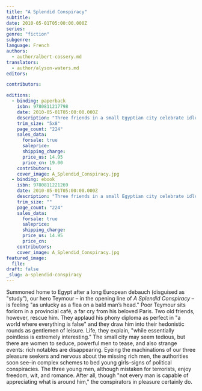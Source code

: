 ```yaml
---
title: "A Splendid Conspiracy"
subtitle:
date: 2010-05-01T05:00:00.000Z
series:
genre: "fiction"
subgenre:
language: French
authors:
  - author/albert-cossery.md
translators:
  - author/alyson-waters.md
editors:

contributors:

editions:
  - binding: paperback
    isbn: 9780811217798
    date: 2010-05-01T05:00:00.000Z
    description: "Three friends in a small Egyptian city celebrate idleness, elegance, and joie de vivre "
    trim_size: "5x8"
    page_count: "224"
    sales_data:
      forsale: true
      saleprice:
      shipping_charge:
      price_us: 14.95
      price_cn: 19.00
    contributors:
    cover_image: A_Splendid_Conspiracy.jpg
  - binding: ebook
    isbn: 9780811221269
    date: 2010-05-01T05:00:00.000Z
    description: "Three friends in a small Egyptian city celebrate idleness, elegance, and joie de vivre "
    trim_size: ""
    page_count: "224"
    sales_data:
      forsale: true
      saleprice:
      shipping_charge:
      price_us: 14.95
      price_cn:
    contributors:
    cover_image: A_Splendid_Conspiracy.jpg
featured_image:
  file:
draft: false
_slug: a-splendid-conspiracy
---
```


Summoned home to Egypt after a long European debauch (disguised as "study"), our hero Teymour – in the opening line of _A Splendid Conspiracy_ – is feeling "as unlucky as a flea on a bald man’s head." Poor Teymour sits forlorn in a provincial café, a far cry from his beloved Paris. Two old friends, however, rescue him. They applaud his phony diploma as perfect in "a world where everything is false" and they draw him into their hedonistic rounds as gentlemen of leisure. Life, they explain, "while essentially pointless is extremely interesting." The small city may seem tedious, but there are women to seduce, powerful men to tease, and also strange events: rich notables are disappearing. Eyeing the machinations of our three pleasure seekers and nervous about the missing rich men, the authorities soon see–in complex schemes to bed young girls–signs of political conspiracies. The three young men, although mistaken for terrorists, enjoy freedom, wit, and romance. After all, though "not every man is capable of appreciating what is around him," the conspirators in pleasure certainly do.

